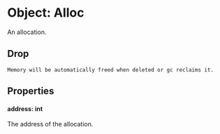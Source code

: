 # Object: Alloc

An allocation.

## Drop

```admonish danger title=""
Memory will be automatically freed when deleted or gc reclaims it.
```

## Properties

#### address: int
The address of the allocation.
